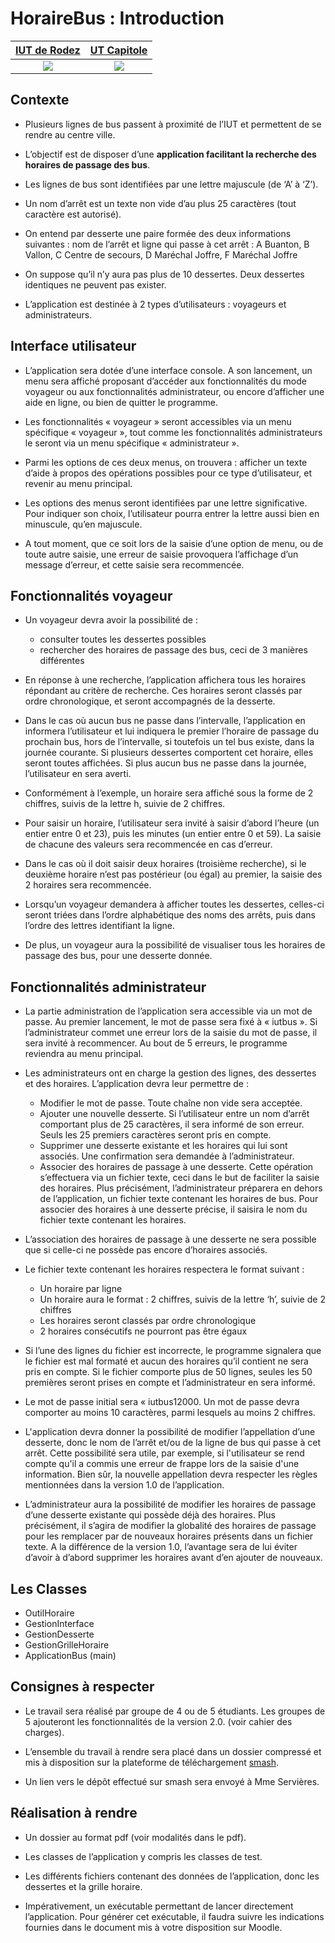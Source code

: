# HoraireBus : Introduction


[IUT de Rodez](http://www.iut-rodez.fr/)|  [UT Capitole](https://www.ut-capitole.fr/)
:--------------------------------------:|:-------------------------:
![](http://www.iut-rodez.fr/logo.jpg)   |  ![](https://upload.wikimedia.org/wikipedia/fr/thumb/2/2f/Universit%C3%A9_Toulouse_1_%28logo%29.svg/1200px-Universit%C3%A9_Toulouse_1_%28logo%29.svg.png)



## Contexte
+ Plusieurs  lignes de  bus passent à  proximité  de  l’IUT et permettent de  se  rendre au centre  ville.  

+ L’objectif est de disposer d’une **application facilitant la recherche des horaires de passage des bus**.

+ Les lignes de bus sont identifiées par une lettre majuscule (de ‘A’ à ‘Z’).

+ Un nom d’arrêt est un texte non vide d’au plus 25 caractères (tout caractère est autorisé).

+ On entend par desserte une paire formée des deux informations suivantes : nom de l’arrêt et ligne qui passe à cet arrêt : 
A Buanton, B Vallon, C Centre de secours, D Maréchal Joffre, F Maréchal Joffre 

+ On suppose qu’il n’y aura pas plus de 10 dessertes. Deux dessertes identiques ne peuvent pas exister.

+ L’application est destinée à 2 types d’utilisateurs : voyageurs et administrateurs.


## Interface utilisateur
+ L’application  sera  dotée  d’une  interface  console.  A  son  lancement,  un  menu  sera  affiché proposant d’accéder  aux  fonctionnalités du  mode voyageur  ou  aux  fonctionnalités  administrateur, ou  encore d’afficher une aide en ligne, ou bien de quitter le programme.

+ Les fonctionnalités « voyageur » seront accessibles via un menu spécifique « voyageur », tout comme les fonctionnalités administrateurs le seront via un menu spécifique « administrateur ».  

+ Parmi les options de ces deux  menus, on trouvera : afficher un texte d’aide à propos des opérations possibles pour ce type d’utilisateur, et revenir au menu principal.

+ Les  options  des  menus  seront  identifiées  par  une  lettre  significative.  Pour  indiquer  son  choix, l’utilisateur pourra entrer la lettre aussi bien en minuscule, qu’en majuscule.

+ A tout moment, que ce soit lors de la saisie d’une option de menu, ou de toute autre saisie, une erreur de saisie provoquera l’affichage d’un message d’erreur, et cette saisie sera recommencée.


## Fonctionnalités voyageur
+ Un voyageur devra avoir la possibilité de :
 
	+ consulter toutes les dessertes possibles
	+ rechercher des horaires de passage des bus, ceci de 3 manières différentes 
	
+ En réponse à une recherche, l’application affichera tous les horaires répondant au critère de recherche. Ces horaires seront classés par ordre chronologique, et seront accompagnés de la desserte.

+ Dans  le  cas  où  aucun  bus  ne  passe  dans  l’intervalle,  l’application  en  informera  l’utilisateur  et  lui indiquera  le  premier  l’horaire  de  passage  du  prochain  bus,  hors  de  l’intervalle,  si  toutefois  un  tel  bus existe,  dans  la  journée  courante.  Si  plusieurs  dessertes  comportent  cet  horaire,  elles  seront  toutes affichées. Si plus aucun bus ne passe dans la journée, l’utilisateur en sera averti.     

+ Conformément à l’exemple, un horaire sera affiché sous la forme de   2 chiffres, suivis de la lettre h, suivie de 2 chiffres.      

+ Pour saisir un horaire, l’utilisateur sera invité à saisir d’abord l’heure (un entier entre 0 et 23), puis les minutes (un entier entre 0 et 59). La saisie de chacune des valeurs sera recommencée en cas d’erreur.       

+ Dans  le  cas  où  il  doit  saisir  deux  horaires  (troisième  recherche),  si  le  deuxième  horaire  n’est  pas postérieur (ou égal) au premier, la saisie des 2 horaires sera recommencée.

+ Lorsqu’un  voyageur  demandera  à  afficher  toutes  les  dessertes,  celles-ci  seront  triées  dans  l’ordre alphabétique des noms des arrêts, puis dans l’ordre des lettres identifiant la ligne. 

+ De plus, un voyageur aura la possibilité de visualiser tous les horaires de passage des bus, pour une desserte donnée.   


## Fonctionnalités administrateur
+ La partie administration de l’application sera accessible via un mot de passe. Au premier lancement, le mot  de  passe  sera  fixé  à  «  iutbus ».  Si  l’administrateur  commet  une  erreur  lors  de  la  saisie  du  mot  de passe, il sera invité à recommencer. Au bout de 5 erreurs, le programme reviendra au menu principal.
 
+ Les  administrateurs  ont  en  charge  la  gestion  des  lignes,  des  dessertes  et  des  horaires.  L’application devra leur permettre de : 

	+ Modifier le mot de passe. Toute chaîne non vide sera acceptée.
	+ Ajouter  une  nouvelle  desserte.  Si  l’utilisateur  entre  un  nom  d’arrêt  comportant  plus  de  25 caractères, il sera informé de son erreur. Seuls les 25 premiers caractères seront pris en compte.
	+ Supprimer  une  desserte  existante  et  les  horaires  qui  lui  sont  associés.  Une  confirmation  sera demandée à l’administrateur.
	+ Associer  des  horaires  de  passage  à  une  desserte.  Cette  opération  s’effectuera  via  un  fichier  texte, ceci  dans  le  but  de  faciliter  la  saisie  des  horaires.  Plus  précisément,  l’administrateur  préparera  en dehors de l’application, un fichier texte contenant les horaires de bus. Pour associer des horaires à une desserte précise, il saisira le nom du fichier texte contenant les horaires.

+ L’association  des  horaires  de  passage  à  une  desserte  ne  sera  possible  que  si  celle-ci  ne  possède  pas encore d’horaires associés. 

+ Le fichier texte contenant les horaires respectera le format suivant : 

	+ Un horaire par ligne
	+ Un horaire aura le format :  2 chiffres, suivis de la lettre ‘h’, suivie de 2 chiffres
	+ Les horaires seront classés par ordre chronologique
	+ 2 horaires consécutifs ne pourront pas être égaux

+ Si l’une des lignes du fichier est incorrecte, le programme signalera que le fichier est mal formaté et aucun des horaires qu’il contient ne sera pris en compte. Si le fichier comporte plus de 50 lignes, seules les 50 premières seront prises en compte et l’administrateur en sera informé.

+ Le mot de passe initial sera « iutbus12000. Un mot de passe devra comporter au moins 10 caractères, parmi lesquels au moins 2 chiffres. 

+ L'application  devra  donner  la  possibilité  de  modifier l’appellation  d’une  desserte,  donc  le  nom  de l’arrêt et/ou de la ligne de bus qui passe à cet arrêt. Cette possibilité sera utile, par exemple, si l'utilisateur se  rend  compte  qu'il  a  commis  une  erreur  de  frappe  lors  de  la  saisie  d'une  information.  Bien  sûr,  la nouvelle appellation devra respecter les règles mentionnées dans la version 1.0 de l’application.

+ L’administrateur  aura  la  possibilité  de  modifier  les  horaires  de  passage  d’une  desserte  existante  qui possède  déjà  des  horaires.  Plus  précisément,  il  s’agira  de  modifier  la  globalité  des  horaires  de  passage pour les remplacer par de nouveaux horaires présents dans un fichier texte. A la différence de la version 1.0, l’avantage sera de lui éviter d’avoir à d’abord supprimer les horaires avant d’en ajouter de nouveaux.


## Les Classes
+ OutilHoraire
+ GestionInterface
+ GestionDesserte
+ GestionGrilleHoraire
+ ApplicationBus (main)

## Consignes à respecter 
+ Le  travail  sera  réalisé  par  groupe  de  4  ou  de  5  étudiants.  Les  groupes  de  5  ajouteront  les fonctionnalités de la version 2.0. (voir cahier des charges).

+ L’ensemble  du  travail    à  rendre  sera  placé  dans  un  dossier  compressé  et  mis  à  disposition  sur  la plateforme de téléchargement [smash](http://fromsmash.com/).

+ Un lien vers le dépôt effectué sur smash sera envoyé à Mme Servières.

## Réalisation à rendre

+ Un dossier au format pdf (voir modalités dans le pdf). 

+ Les classes de l’application y compris les classes de test. 

+ Les  différents  fichiers  contenant  des  données  de  l’application,  donc  les  dessertes  et  la  grille horaire. 

+ Impérativement, un exécutable  permettant  de  lancer  directement  l’application.  Pour  générer  cet exécutable, il faudra suivre les indications fournies dans le document mis à votre disposition sur Moodle.

